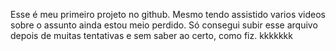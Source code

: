 Esse é meu primeiro projeto no github.
Mesmo tendo assistido varios videos sobre o assunto ainda estou meio perdido.
Só consegui subir esse arquivo depois de muitas tentativas e sem saber ao certo, como fiz.
kkkkkkk